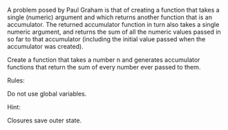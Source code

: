 A problem posed by Paul Graham is that of creating a function that takes a single (numeric) argument and which returns another function that is an accumulator. The returned accumulator function in turn also takes a single numeric argument, and returns the sum of all the numeric values passed in so far to that accumulator (including the initial value passed when the accumulator was created).

Create a function that takes a number n and generates accumulator functions that return the sum of every number ever passed to them.

Rules:

Do not use global variables.

Hint:

Closures save outer state.
